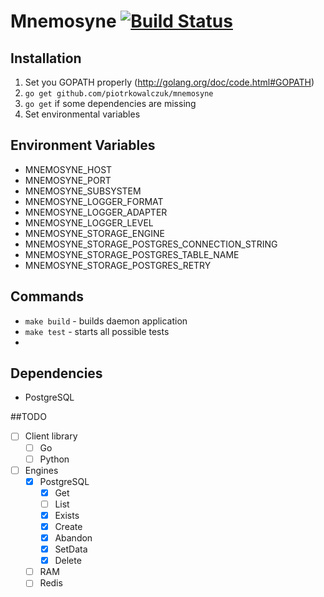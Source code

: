 # Mnemosyne [![Build Status](https://travis-ci.org/piotrkowalczuk/mnemosyne.svg)](https://travis-ci.org/piotrkowalczuk/mnemosyne)

## Installation

1. Set you GOPATH properly (http://golang.org/doc/code.html#GOPATH)
2. `go get github.com/piotrkowalczuk/mnemosyne`
3. `go get` if some dependencies are missing
4. Set environmental variables


## Environment Variables 

* MNEMOSYNE_HOST
* MNEMOSYNE_PORT
* MNEMOSYNE_SUBSYSTEM
* MNEMOSYNE_LOGGER_FORMAT
* MNEMOSYNE_LOGGER_ADAPTER
* MNEMOSYNE_LOGGER_LEVEL
* MNEMOSYNE_STORAGE_ENGINE
* MNEMOSYNE_STORAGE_POSTGRES_CONNECTION_STRING
* MNEMOSYNE_STORAGE_POSTGRES_TABLE_NAME
* MNEMOSYNE_STORAGE_POSTGRES_RETRY

## Commands

* `make build` - builds daemon application
* `make test` - starts all possible tests
*

## Dependencies

- PostgreSQL

##TODO

- [ ] Client library
    - [ ] Go
    - [ ] Python
- [ ] Engines
	- [x] PostgreSQL
		- [x] Get
		- [ ] List
		- [x] Exists
		- [x] Create
		- [x] Abandon
		- [x] SetData
		- [x] Delete
	- [ ] RAM
	- [ ] Redis
